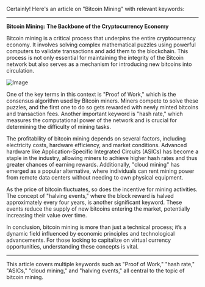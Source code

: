 Certainly! Here's an article on "Bitcoin Mining" with relevant keywords:

---

**Bitcoin Mining: The Backbone of the Cryptocurrency Economy**

Bitcoin mining is a critical process that underpins the entire cryptocurrency economy. It involves solving complex mathematical puzzles using powerful computers to validate transactions and add them to the blockchain. This process is not only essential for maintaining the integrity of the Bitcoin network but also serves as a mechanism for introducing new bitcoins into circulation.

![Image](https://github.com/user-attachments/assets/31692037-0104-4703-abd1-696b6a7dd41b)

One of the key terms in this context is "Proof of Work," which is the consensus algorithm used by Bitcoin miners. Miners compete to solve these puzzles, and the first one to do so gets rewarded with newly minted bitcoins and transaction fees. Another important keyword is "hash rate," which measures the computational power of the network and is crucial for determining the difficulty of mining tasks.

The profitability of bitcoin mining depends on several factors, including electricity costs, hardware efficiency, and market conditions. Advanced hardware like Application-Specific Integrated Circuits (ASICs) has become a staple in the industry, allowing miners to achieve higher hash rates and thus greater chances of earning rewards. Additionally, "cloud mining" has emerged as a popular alternative, where individuals can rent mining power from remote data centers without needing to own physical equipment.

As the price of bitcoin fluctuates, so does the incentive for mining activities. The concept of "halving events," where the block reward is halved approximately every four years, is another significant keyword. These events reduce the supply of new bitcoins entering the market, potentially increasing their value over time.

In conclusion, bitcoin mining is more than just a technical process; it’s a dynamic field influenced by economic principles and technological advancements. For those looking to capitalize on virtual currency opportunities, understanding these concepts is vital.

--- 

This article covers multiple keywords such as "Proof of Work," "hash rate," "ASICs," "cloud mining," and "halving events," all central to the topic of bitcoin mining.